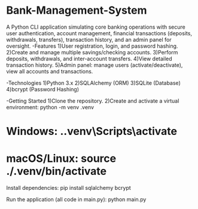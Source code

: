 # Bank-Management-System
A Python CLI application simulating core banking operations with secure user authentication, account management, financial transactions (deposits, withdrawals, transfers), transaction history, and an admin panel for oversight.
-Features
1)User registration, login, and password hashing.
2)Create and manage multiple savings/checking accounts.
3)Perform deposits, withdrawals, and inter-account transfers.
4)View detailed transaction history.
5)Admin panel: manage users (activate/deactivate), view all accounts and transactions.

-Technologies
1)Python 3.x
2)SQLAlchemy (ORM)
3)SQLite (Database)
4)bcrypt (Password Hashing)

-Getting Started
1)Clone the repository.
2)Create and activate a virtual environment:
python -m venv .venv
# Windows: .\.venv\Scripts\activate
# macOS/Linux: source ./.venv/bin/activate

Install dependencies:
pip install sqlalchemy bcrypt

Run the application (all code in main.py):
python main.py
